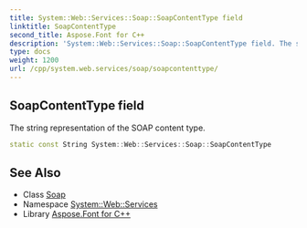 ```yaml
---
title: System::Web::Services::Soap::SoapContentType field
linktitle: SoapContentType
second_title: Aspose.Font for C++
description: 'System::Web::Services::Soap::SoapContentType field. The string representation of the SOAP content type in C++.'
type: docs
weight: 1200
url: /cpp/system.web.services/soap/soapcontenttype/
---
```

## SoapContentType field


The string representation of the SOAP content type.

```cpp
static const String System::Web::Services::Soap::SoapContentType
```

## See Also

* Class [Soap](../)
* Namespace [System::Web::Services](../../)
* Library [Aspose.Font for C++](../../../)
